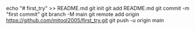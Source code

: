 echo "# first_try" >> README.md
git init
git add README.md
git commit -m "first commit"
git branch -M main
git remote add origin https://github.com/mitool2005/first_try.git
git push -u origin main
